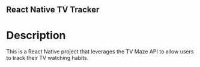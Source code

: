 ## React Native TV Tracker

# Description
This is a React Native project that leverages the TV Maze API to allow users to track their TV watching habits.